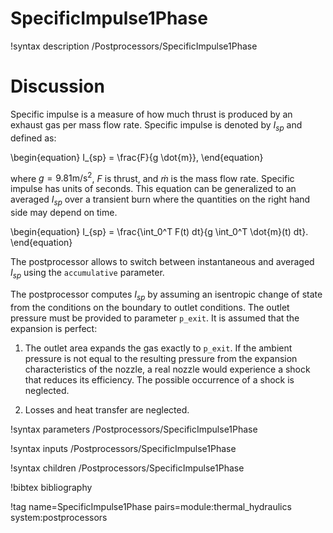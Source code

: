 # SpecificImpulse1Phase

!syntax description /Postprocessors/SpecificImpulse1Phase

# Discussion

Specific impulse is a measure of how much thrust is produced by an exhaust gas
per mass flow rate. Specific impulse is denoted by $I_{sp}$ and defined as:

\begin{equation}
  I_{sp} = \frac{F}{g \dot{m}},
\end{equation}

where $g = 9.81 \text{m}/\text{s}^2$, $F$ is thrust, and $\dot{m}$ is the mass flow rate.
Specific impulse has units of seconds. This equation can be generalized to an averaged $I_{sp}$
over a transient burn where the quantities on the right hand side may depend on time.

\begin{equation}
  I_{sp} = \frac{\int_0^T F(t) dt}{g \int_0^T \dot{m}(t) dt}.
\end{equation}

The postprocessor allows to switch between instantaneous and averaged $I_{sp}$ using the `accumulative` parameter.

The postprocessor computes $I_{sp}$ by assuming an isentropic change of state from the conditions on the boundary
to outlet conditions. The outlet pressure must be provided to parameter `p_exit`. It is assumed that the expansion
is perfect:

1. The outlet area expands the gas exactly to `p_exit`. If the ambient pressure is not equal to the resulting pressure from the
   expansion characteristics of the nozzle, a real nozzle would experience a shock that reduces its efficiency. The possible occurrence of a shock is neglected.

2. Losses and heat transfer are neglected.

!syntax parameters /Postprocessors/SpecificImpulse1Phase

!syntax inputs /Postprocessors/SpecificImpulse1Phase

!syntax children /Postprocessors/SpecificImpulse1Phase

!bibtex bibliography

!tag name=SpecificImpulse1Phase pairs=module:thermal_hydraulics system:postprocessors
